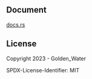 ## Document

[docs.rs](https://docs.rs/mys_villa)

## License

Copyright 2023 - Golden_Water

SPDX-License-Identifier: MIT